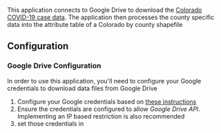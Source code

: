 This application connects to Google Drive to download the [Colorado COVID-19
case data](https://drive.google.com/drive/folders/1bBAC7H-pdEDgPxRuU_eR36ghzc0HWNf1).
The application then processes the county specific data into the attribute table of a
Colorado by county shapefile

## Configuration
### Google Drive Configuration
In order to use this application, you'll need to configure your Google credentials to download
data files from Google Drive
1. Configure your Google credentials based on [these instructions](https://support.google.com/googleapi/answer/6158862?hl=en)
2. Ensure the credentials are configured to allow _Google Drive API_. Implementing an IP based restriction is also recommended
3. set those credentials in 